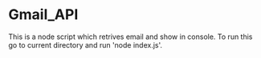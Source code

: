 # Gmail_API

This is a node script which retrives email and show in console.
To run this go to current directory and run 'node index.js'.
